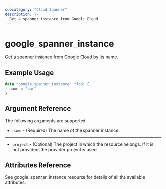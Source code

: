```yaml
---
subcategory: "Cloud Spanner"
description: |-
  Get a spanner instance from Google Cloud
---
```


# google\_spanner\_instance

Get a spanner instance from Google Cloud by its name.

## Example Usage

```tf
data "google_spanner_instance" "foo" {
  name = "bar"
}
```

## Argument Reference

The following arguments are supported:

* `name` - (Required) The name of the spanner instance.

- - -

* `project` - (Optional) The project in which the resource belongs. If it
    is not provided, the provider project is used.

## Attributes Reference
See google_spanner_instance resource for details of all the available attributes.
